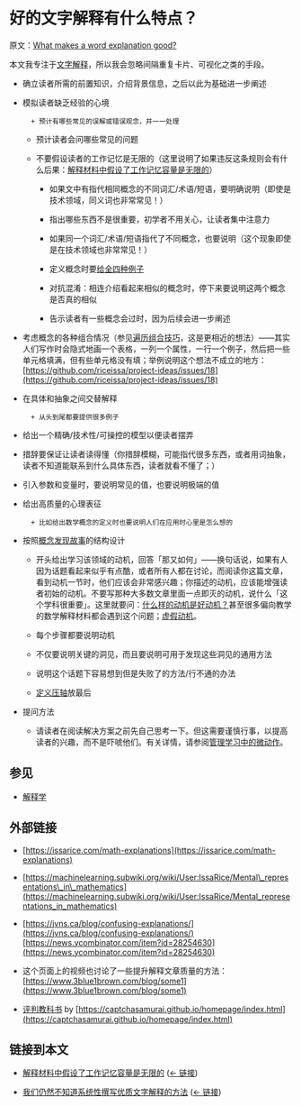 # 好的文字解释有什么特点？

原文：[What makes a word explanation good?](https://wiki.issarice.com/wiki/What_makes_a_word_explanation_good%3F)

本文我专注于[文字解释](https://wiki.issarice.com/index.php?title=Word_explanation&action=edit&redlink=1)，所以我会忽略间隔重复卡片、可视化之类的手段。

* 确立读者所需的前置知识，介绍背景信息，之后以此为基础进一步阐述

* 模拟读者缺乏经验的心境

        + 预计有哪些常见的误解或错误观念，并一一处理

	+ 预计读者会问哪些常见的问题

	+ 不要假设读者的工作记忆是无限的（这里说明了如果违反这条规则会有什么后果：[解释材料中假设了工作记忆容量是无限的](https://wiki.issarice.com/wiki/Unbounded_working_memory_assumption_in_explanations)）

        + 如果文中有指代相同概念的不同词汇/术语/短语，要明确说明（即使是技术领域，同义词也非常常见！）

        + 指出哪些东西不是很重要，初学者不用关心，让读者集中注意力

        + 如果同一个词汇/术语/短语指代了不同概念，也要说明（这个现象即使是在技术领域也非常常见！）

        + 定义概念时要[给全四种例子](https://learning.subwiki.org/wiki/Examples_in_mathematics)

        + 对抗混淆：相连介绍看起来相似的概念时，停下来要说明这两个概念是否真的相似

        + 告示读者有一些概念会过时，因为后续会进一步阐述

* 考虑概念的各种组合情况（参见[遍历组合技巧](https://wiki.issarice.com/wiki/Permutation_trick)，这是更相近的想法）——其实人们写作时会隐式地画一个表格，一列一个属性，一行一个例子，然后把一些单元格填满，但有些单元格没有填；举例说明这个想法不成立的地方：[https://github.com/riceissa/project-ideas/issues/18](https://github.com/riceissa/project-ideas/issues/18)

* 在具体和抽象之间交替解释

        + 从头到尾都要提供很多例子

* 给出一个精确/技术性/可操控的模型以便读者摆弄

* 措辞要保证让读者读得懂（你措辞模糊，可能指代很多东西，或者用词抽象，读者不知道能联系到什么具体东西，读者就看不懂了；）

* 引入参数和变量时，要说明常见的值，也要说明极端的值

* 给出高质量的心理表征

        + 比如给出数学概念的定义时也要说明人们在应用时心里是怎么想的

* 按照[概念发现故事](https://wiki.issarice.com/wiki/Discovery_fiction)的结构设计

	+ 开头给出学习该领域的动机，回答「那又如何」——换句话说，如果有人因为话题看起来似乎有点酷，或者所有人都在讨论，而阅读你这篇文章，看到动机一节时，他们应该会非常感兴趣；你描述的动机，应该能增强读者初始的动机。不要写那种大多数文章里面一点即灭的动机，说什么「这个学科很重要」。这里就要问：[什么样的动机是好动机？](https://wiki.issarice.com/wiki/What_counts_as_good_motivation%3F)甚至很多偏向教学的数学解释材料都会遇到这个问题；[虚假动机](https://wiki.issarice.com/wiki/Fake_motivation)。

	+ 每个步骤都要说明动机

	+ 不仅要说明关键的洞见，而且要说明可用于发现这些洞见的通用方法

	+ 说明这个话题下容易想到但是失败了的方法/行不通的办法

	+ [定义压轴](https://wiki.issarice.com/wiki/Definitions_last)放最后

* 提问方法

	+ 请读者在阅读解决方案之前先自己思考一下。但这需要谨慎行事，以提高读者的兴趣，而不是吓唬他们。有关详情，请参阅[管理学习中的微动作](https://wiki.issarice.com/wiki/managing_micro-movements_in_learning)。

## 参见

* [解释学](https://wiki.issarice.com/wiki/Explanation_science)

## 外部链接

* [https://issarice.com/math-explanations](https://issarice.com/math-explanations)

* [https://machinelearning.subwiki.org/wiki/User:IssaRice/Mental\_representations\_in\_mathematics](https://machinelearning.subwiki.org/wiki/User:IssaRice/Mental_representations_in_mathematics)

* [https://jvns.ca/blog/confusing-explanations/](https://jvns.ca/blog/confusing-explanations/) [https://news.ycombinator.com/item?id=28254630](https://news.ycombinator.com/item?id=28254630)

* 这个页面上的视频也讨论了一些提升解释文章质量的方法：[https://www.3blue1brown.com/blog/some1](https://www.3blue1brown.com/blog/some1)

* [评判教科书](https://docs.google.com/document/d/e/2PACX-1vTkqKg5IxCmPbw7JqnAWxoypaYNFH3XJd4UgYw4PufP09zzzW6j3v-CYXZkpD83sVrzygvg7gLbjM_Q/pub) by [https://captchasamurai.github.io/homepage/index.html](https://captchasamurai.github.io/homepage/index.html)

## 链接到本文

* [解释材料中假设了工作记忆容量是无限的](https://wiki.issarice.com/wiki/Unbounded_working_memory_assumption_in_explanations) ‎ ([← 链接](https://wiki.issarice.com/index.php?title=Special:WhatLinksHere&target=Unbounded+working+memory+assumption+in+explanations))

* [我们仍然不知道系统性撰写优质文字解释的方法](https://wiki.issarice.com/wiki/We_still_don%27t_know_how_to_systematically_write_great_word_explanations) ([← 链接](https://wiki.issarice.com/index.php?title=Special:WhatLinksHere&target=We+still+don%27t+know+how+to+systematically+write+great+word+explanations))